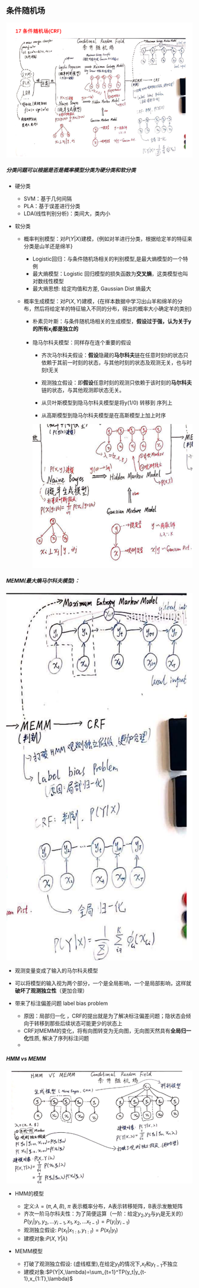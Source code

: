 ## 条件随机场

![img](../img/crf1.png)

##### 分类问题可以根据是否是概率模型分类为硬分类和软分类

- 硬分类

  - SVM：基于几何间隔
  - PLA：基于误差进行分类
  - LDA(线性判别分析)：类间大，类内小

- 软分类

  - 概率判别模型：对$P(Y|X)$建模，{例如对羊进行分类，根据给定羊的特征来分类是山羊还是绵羊}

    - Logistic回归：与条件随机场相关的判别模型,是最大熵模型的一个特例
    - 最大熵模型：Logistic 回归模型的损失函数为**交叉熵**，这类模型也叫对数线性模型
    - 最大熵思想: 给定均值和方差, Gaussian Dist 熵最大

  - 概率生成模型：对$P(X,Y)$建模，{在样本数据中学习出山羊和绵羊的分布，然后将给定羊的特征输入不同的分布，得出的概率大小确定羊的类别}  

    - 朴素贝叶斯：与条件随机场相关的生成模型，**假设过于强，认为关于y的所有$x_i$都是独立的**

    - 隐马尔科夫模型：同样存在连个重要的假设

      - 齐次马尔科夫假设：**假设**隐藏的**马尔科夫**链在任意时刻t的状态只依赖于其前一时刻的状态，与其他时刻的状态及观测无关，也与时刻t无关
      - 观测独立假设：即**假设**任意时刻的观测只依赖于该时刻的**马尔科夫**链的状态，与其他观测即状态无关。

      - 从贝叶斯模型到隐马尔科夫模型是将y(1/0) 转移到 序列上
      - 从高斯模型到隐马尔科夫模型是在高斯模型上加上时序

      ![img](../img/hmm1.png)

##### MEMM(最大熵马尔科夫模型)：

![img](../img/memm1.png)

- 观测变量变成了输入的马尔科夫模型
- 可以将模型的输入视为两个部分，一个是全局影响，一个是局部影响，这样就**破坏了观测独立性**（更加合理）

- 带来了标注偏差问题 label bias problem
  - 原因：局部归一化 ，CRF的提出就是为了解决标注偏差问题；隐状态会倾向于转移到那些后续状态可能更少的状态上
  - CRF对MEMM的变化，将有向图转变为无向图，无向图天然具有**全局归一化**性质, 解决了序列标注问题
  - 

##### HMM vs MEMM

![img](../img/crf2.png)

-  HMM的模型
   - 定义:$\lambda = (\pi,A,B)$, $\pi$ 表示概率分布，A表示转移矩阵，B表示发散矩阵
   - 齐次一阶马尔科夫性：为了简便运算（一阶：给定$y_2$,$y_3$与$y_1$是无关的）$P(y_i|y_1,y_2,...y_{i-1},x_1,x_2,...x_{t-1})=P(y_i|y_{i-1})$
   - 观测独立假设: $P(x_t|x_{1:t},y_{1:t})=P(x_t|y_t)$
   - 建模对象:$P(X,Y|\lambda)$

- MEMM模型
  - 打破了观测独立假设: (虚线框里),在给定$y_t$的情况下,$x_t$和$y_{t-1}$不独立 
  - 建模对象:$P(Y|X,\lambda)=\sum_{t=1}^TP(y_t|y_{t-1},x_{1:T},\lambda)$

